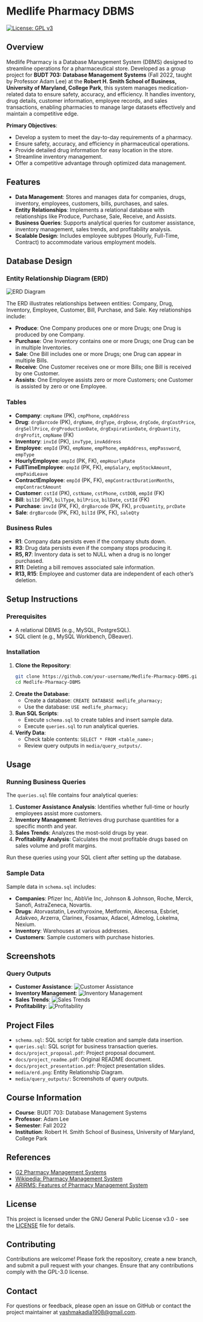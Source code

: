 # Medlife Pharmacy DBMS

[![License: GPL v3](https://img.shields.io/badge/License-GPLv3-blue.svg)](https://www.gnu.org/licenses/gpl-3.0)

## Overview

Medlife Pharmacy is a Database Management System (DBMS) designed to streamline operations for a pharmaceutical store. Developed as a group project for **BUDT 703: Database Management Systems** (Fall 2022, taught by Professor Adam Lee) at the **Robert H. Smith School of Business, University of Maryland, College Park**, this system manages medication-related data to ensure safety, accuracy, and efficiency. It handles inventory, drug details, customer information, employee records, and sales transactions, enabling pharmacies to manage large datasets effectively and maintain a competitive edge.

**Primary Objectives**:
- Develop a system to meet the day-to-day requirements of a pharmacy.
- Ensure safety, accuracy, and efficiency in pharmaceutical operations.
- Provide detailed drug information for easy location in the store.
- Streamline inventory management.
- Offer a competitive advantage through optimized data management.

## Features

- **Data Management**: Stores and manages data for companies, drugs, inventory, employees, customers, bills, purchases, and sales.
- **Entity Relationships**: Implements a relational database with relationships like Produce, Purchase, Sale, Receive, and Assists.
- **Business Queries**: Supports analytical queries for customer assistance, inventory management, sales trends, and profitability analysis.
- **Scalable Design**: Includes employee subtypes (Hourly, Full-Time, Contract) to accommodate various employment models.

## Database Design

### Entity Relationship Diagram (ERD)
![ERD Diagram](media/erd.png)

The ERD illustrates relationships between entities: Company, Drug, Inventory, Employee, Customer, Bill, Purchase, and Sale. Key relationships include:
- **Produce**: One Company produces one or more Drugs; one Drug is produced by one Company.
- **Purchase**: One Inventory contains one or more Drugs; one Drug can be in multiple Inventories.
- **Sale**: One Bill includes one or more Drugs; one Drug can appear in multiple Bills.
- **Receive**: One Customer receives one or more Bills; one Bill is received by one Customer.
- **Assists**: One Employee assists zero or more Customers; one Customer is assisted by zero or one Employee.

### Tables
- **Company**: `cmpName` (PK), `cmpPhone`, `cmpAddress`
- **Drug**: `drgBarcode` (PK), `drgName`, `drgType`, `drgDose`, `drgCode`, `drgCostPrice`, `drgSellPrice`, `drgProductionDate`, `drgExpirationDate`, `drgQuantity`, `drgProfit`, `cmpName` (FK)
- **Inventory**: `invId` (PK), `invType`, `invAddress`
- **Employee**: `empId` (PK), `empName`, `empPhone`, `empAddress`, `empPassword`, `empType`
- **HourlyEmployee**: `empId` (PK, FK), `empHourlyRate`
- **FullTimeEmployee**: `empId` (PK, FK), `empSalary`, `empStockAmount`, `empPaidLeave`
- **ContractEmployee**: `empId` (PK, FK), `empContractDurationMonths`, `empContractAmount`
- **Customer**: `cstId` (PK), `cstName`, `cstPhone`, `cstDOB`, `empId` (FK)
- **Bill**: `bilId` (PK), `bilType`, `bilPrice`, `bilDate`, `cstId` (FK)
- **Purchase**: `invId` (PK, FK), `drgBarcode` (PK, FK), `prcQuantity`, `prcDate`
- **Sale**: `drgBarcode` (PK, FK), `bilId` (PK, FK), `saleQty`

### Business Rules
- **R1**: Company data persists even if the company shuts down.
- **R3**: Drug data persists even if the company stops producing it.
- **R5, R7**: Inventory data is set to NULL when a drug is no longer purchased.
- **R11**: Deleting a bill removes associated sale information.
- **R13, R15**: Employee and customer data are independent of each other’s deletion.

## Setup Instructions

### Prerequisites
- A relational DBMS (e.g., MySQL, PostgreSQL).
- SQL client (e.g., MySQL Workbench, DBeaver).

### Installation
1. **Clone the Repository**:
   ```bash
   git clone https://github.com/your-username/Medlife-Pharmacy-DBMS.git
   cd Medlife-Pharmacy-DBMS
   ```
2. **Create the Database**:
   - Create a database: `CREATE DATABASE medlife_pharmacy;`
   - Use the database: `USE medlife_pharmacy;`
3. **Run SQL Scripts**:
   - Execute `schema.sql` to create tables and insert sample data.
   - Execute `queries.sql` to run analytical queries.
4. **Verify Data**:
   - Check table contents: `SELECT * FROM <table_name>;`
   - Review query outputs in `media/query_outputs/`.

## Usage

### Running Business Queries
The `queries.sql` file contains four analytical queries:
1. **Customer Assistance Analysis**: Identifies whether full-time or hourly employees assist more customers.
2. **Inventory Management**: Retrieves drug purchase quantities for a specific month and year.
3. **Sales Trends**: Analyzes the most-sold drugs by year.
4. **Profitability Analysis**: Calculates the most profitable drugs based on sales volume and profit margins.

Run these queries using your SQL client after setting up the database.

### Sample Data
Sample data in `schema.sql` includes:
- **Companies**: Pfizer Inc, AbbVie Inc, Johnson & Johnson, Roche, Merck, Sanofi, AstraZeneca, Novartis.
- **Drugs**: Atorvastatin, Levothyroxine, Metformin, Alecensa, Esbriet, Adakveo, Arzerra, Clarinex, Fosamax, Adacel, Admelog, Lokelma, Nexium.
- **Inventory**: Warehouses at various addresses.
- **Customers**: Sample customers with purchase histories.

## Screenshots

### Query Outputs
- **Customer Assistance**: ![Customer Assistance](media/query_outputs/query_1.png)
- **Inventory Management**: ![Inventory Management](media/query_outputs/query_2.png)
- **Sales Trends**: ![Sales Trends](media/query_outputs/query_3.png)
- **Profitability**: ![Profitability](media/query_outputs/query_4.png)

## Project Files

- `schema.sql`: SQL script for table creation and sample data insertion.
- `queries.sql`: SQL script for business transaction queries.
- `docs/project_proposal.pdf`: Project proposal document.
- `docs/project_readme.pdf`: Original README document.
- `docs/project_presentation.pdf`: Project presentation slides.
- `media/erd.png`: Entity Relationship Diagram.
- `media/query_outputs/`: Screenshots of query outputs.

## Course Information

- **Course**: BUDT 703: Database Management Systems
- **Professor**: Adam Lee
- **Semester**: Fall 2022
- **Institution**: Robert H. Smith School of Business, University of Maryland, College Park

## References

- [G2 Pharmacy Management Systems](https://www.g2.com/categories/pharmacy-management-systems)
- [Wikipedia: Pharmacy Management System](https://en.wikipedia.org/wiki/Pharmacy_management_system)
- [ARIRMS: Features of Pharmacy Management System](https://arirms.com/features-of-pharmacy-management-system)

## License

This project is licensed under the GNU General Public License v3.0 - see the [LICENSE](LICENSE) file for details.

## Contributing

Contributions are welcome! Please fork the repository, create a new branch, and submit a pull request with your changes. Ensure that any contributions comply with the GPL-3.0 license.

## Contact

For questions or feedback, please open an issue on GitHub or contact the project maintainer at yashmakadia1908@gmail.com.
